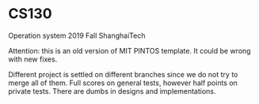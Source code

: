 # CS130
Operation system 2019 Fall ShanghaiTech

Attention: this is an old version of MIT PINTOS template. It could be wrong with new fixes.

Different project is settled on different branches since we do not try to merge all of them. Full scores on general tests, however half points on private tests. There are dumbs in designs and implementations.


